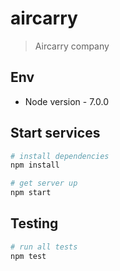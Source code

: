 # aircarry

> Aircarry company

## Env
- Node version - 7.0.0

## Start services

``` bash
# install dependencies
npm install

# get server up
npm start
```

## Testing
```bash
# run all tests
npm test
```
